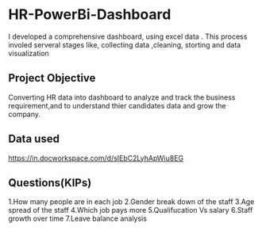 # HR-PowerBi-Dashboard
I developed a comprehensive dashboard, using excel data . This process involed serveral stages like, collecting data ,cleaning, storting and data visualization

## Project Objective 

Converting HR data into  dashboard to analyze and track the business requirement,and to understand thier candidates data and grow the company.

## Data used
https://in.docworkspace.com/d/sIEbC2LyhApWiu8EG

## Questions(KIPs)
1.How many people are in each job
2.Gender break down of the staff
3.Age spread of the staff
4.Which job pays more
5.Qualifucation Vs salary
6.Staff growth over time
7.Leave balance analysis
